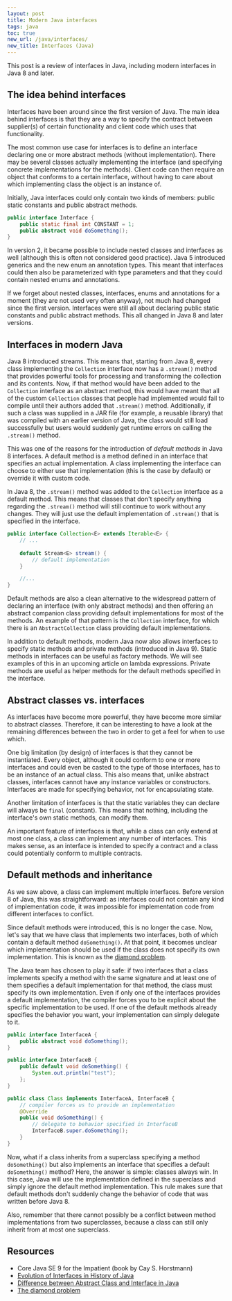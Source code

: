 ```yaml
---
layout: post
title: Modern Java interfaces
tags: java
toc: true
new_url: /java/interfaces/
new_title: Interfaces (Java)
---
```


This post is a review of interfaces in Java, including modern interfaces in Java 8 and later.

## The idea behind interfaces

Interfaces have been around since the first version of Java. The main idea behind interfaces is that they are a way to specify the contract between supplier(s) of certain functionality and client code which uses that functionality.

The most common use case for interfaces is to define an interface declaring one or more abstract methods (without implementation). There may be several classes actually implementing the interface (and specifying concrete implementations for the methods). Client code can then require an object that conforms to a certain interface, without having to care about which implementing class the object is an instance of.

Initially, Java interfaces could only contain two kinds of members: public static constants and public abstract methods.

```java
public interface Interface {    
    public static final int CONSTANT = 1;    
    public abstract void doSomething();
}
```

In version 2, it became possible to include nested classes and interfaces as well (although this is often not considered good practice). Java 5 introduced generics and the new enum an annotation types. This meant that interfaces could then also be parameterized with type parameters and that they could contain nested enums and annotations.

If we forget about nested classes, interfaces, enums and annotations for a moment (they are not used very often anyway), not much had changed since the first version. Interfaces were still all about declaring public static constants and public abstract methods. This all changed in Java 8 and later versions.

## Interfaces in modern Java

Java 8 introduced streams. This means that, starting from Java 8, every class implementing the `Collection` interface now has a `.stream()` method that provides powerful tools for processing and transforming the collection and its contents. Now, if that method would have been added to the `Collection` interface as an abstract method, this would have meant that all of the custom `Collection` classes that people had implemented would fail to compile until their authors added that `.stream()` method. Additionally, if such a class was supplied in a JAR file (for example, a  reusable library) that was compiled with an earlier version of Java, the class would still load successfully but users would suddenly get runtime errors on calling the `.stream()` method.

This was one of the reasons for the introduction of *default methods* in Java 8 interfaces. A default method is a method defined in an interface that specifies an actual implementation. A class implementing the interface can choose to either use that implementation (this is the case by default) or override it with custom code.

In Java 8, the `.stream()` method was added to the  `Collection` interface as a default method. This means that classes that don't specify anything regarding the `.stream()` method will still continue to work without any changes. They will just use the default implementation of `.stream()` that is specified in the interface.

```java
public interface Collection<E> extends Iterable<E> {
    // ...    
    
    default Stream<E> stream() { 
        // default implementation
    }

    //...
}
```

Default methods are also a clean alternative to the widespread pattern of declaring an interface (with only abstract methods) and then offering an abstract companion class providing default implementations for most of the methods. An example of that pattern is the `Collection` interface, for which there is an `AbstractCollection` class providing default implementations.

In addition to default methods, modern Java now also allows interfaces to specify static methods and private methods (introduced in Java 9). Static methods in interfaces can be useful as factory methods. We will see examples of this in an upcoming article on lambda expressions. Private methods are useful as helper methods for the default methods specified in the interface.

## Abstract classes vs. interfaces

As interfaces have become more powerful, they have become more similar to abstract classes. Therefore, it can be interesting to have a look at the remaining differences between the two in order to get a feel for when to use which.

One big limitation (by design) of interfaces is that they cannot be instantiated. Every object, although it could conform to one or more interfaces and could even be casted to the type of those interfaces, has to be an instance of an actual class. This also means that, unlike abstract classes, interfaces cannot have any instance variables or constructors. Interfaces are made for specifying behavior, not for encapsulating state.

Another limitation of interfaces is that the static variables they can declare will always be `final` (constant). This means that nothing, including the interface's own static methods, can modify them.

An important feature of interfaces is that, while a class can only extend at most one class, a class can implement any number of interfaces. This makes sense, as an interface is intended to specify a contract and a class could potentially conform to multiple contracts.

## Default methods and inheritance

As we saw above, a class can implement multiple interfaces. Before version 8 of Java, this was straightforward: as interfaces could not contain any kind of implementation code, it was impossible for implementation code from different interfaces to conflict.

Since default methods were introduced, this is no longer the case. Now, let's say that we have class that implements two interfaces, both of which contain a default method `doSomething()`. At that point, it becomes unclear which implementation should be used if the class does not specify its own implementation. This is known as the [diamond problem](https://en.wikipedia.org/wiki/Multiple_inheritance#The_diamond_problem).

The Java team has chosen to play it safe: if two interfaces that a class implements specify a method with the same signature and at least one of them specifies a default implementation for that method, the class must specify its own implementation. Even if only one of the interfaces provides a default implementation, the compiler forces you to be explicit about the specific implementation to be used. If one of the default methods already specifies the behavior you want, your implementation can simply delegate to it.

```java
public interface InterfaceA {    
    public abstract void doSomething();
}

public interface InterfaceB {    
    public default void doSomething() {
        System.out.println("test");
    };
}

public class Class implements InterfaceA, InterfaceB {
    // compiler forces us to provide an implementation
    @Override
    public void doSomething() {
        // delegate to behavior specified in InterfaceB
        InterfaceB.super.doSomething();
    }
}
```

Now, what if a class inherits from a superclass specifying a method `doSomething()` but also implements an interface that specifies a default `doSomething()` method? Here, the answer is simple: classes always win. In this case, Java will use the implementation defined in the superclass and simply ignore the default method implementation. This rule makes sure that default methods don't suddenly change the behavior of code that was written before Java 8.

Also, remember that there cannot possibly be a conflict between method implementations from two superclasses, because a class can still only inherit from at most one superclass.

## Resources

- Core Java SE 9 for the Impatient (book by Cay S. Horstmann)
- [Evolution of Interfaces in History of Java](https://dzone.com/articles/evolution-of-interface-in-history-of-java)
- [Difference between Abstract Class and Interface in Java](https://www.geeksforgeeks.org/difference-between-abstract-class-and-interface-in-java/)
- [The diamond problem](https://en.wikipedia.org/wiki/Multiple_inheritance#The_diamond_problem)